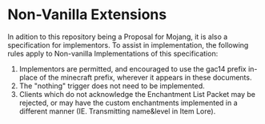 # Non-Vanilla Extensions
In adition to this repository being a Proposal for Mojang, it is also a specification for implementors. To assist in implementation, the following rules apply to Non-vanilla Implementations of this specification:
1. Implementors are permitted, and encouraged to use the gac14 prefix in-place of the minecraft prefix, wherever it appears in these documents.
2. The "nothing" trigger does not need to be implemented.
3. Clients which do not acknowledge the Enchantment List Packet may be rejected, or may have the custom enchantments implemented in a different manner (IE. Transmitting name&level in Item Lore).
